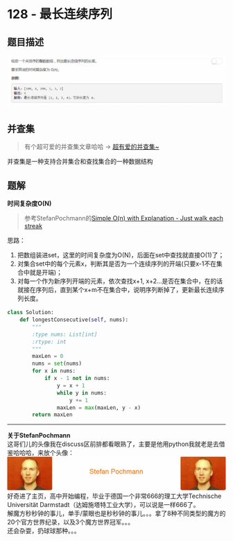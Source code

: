 # 128 - 最长连续序列

## 题目描述
![problem](images/128.png)

## 并查集
>有个超可爱的并查集文章哈哈 -> [超有爱的并查集~](https://blog.csdn.net/niushuai666/article/details/6662911)

并查集是一种支持合并集合和查找集合的一种数据结构

## 题解
**时间复杂度O(N)**
>参考StefanPochmann的[Simple O(n) with Explanation - Just walk each streak](https://leetcode.com/problems/longest-consecutive-sequence/discuss/41057/Simple-O(n)-with-Explanation-Just-walk-each-streak)

思路：  
1. 把数组装进set，这里的时间复杂度为O(N)，后面在set中查找就直接O(1)了；
2. 对集合set中的每个元素x，判断其是否为一个连续序列的开端(只要x-1不在集合中就是开端)；
3. 对每一个作为新序列开端的元素，依次查找x+1, x+2...是否在集合中，在的话就接在序列后，直到某个x+m不在集合中，说明序列断掉了，更新最长连续序列长度。

```python
class Solution:
    def longestConsecutive(self, nums):
        """
        :type nums: List[int]
        :rtype: int
        """
        maxLen = 0
        nums = set(nums)
        for x in nums:
            if x - 1 not in nums:
                y = x + 1
                while y in nums:
                    y += 1
                maxLen = max(maxLen, y - x)
        return maxLen
```

<hr>

**关于StefanPochmann**  
这哥们儿的头像我在discuss区前排都看眼熟了，主要是他用python我就老是去借鉴哈哈哈，来放个头像：  
![sp](images/sp.png)
好奇进了主页，高中开始编程，毕业于德国一个非常666的理工大学Technische Universität Darmstadt（达姆施塔特工业大学），可以说是一样666了。  
解魔方秒秒钟的事儿，单手/蒙眼也是秒秒钟的事儿。。。拿了8种不同类型的魔方的20个官方世界纪录，以及3个魔方世界冠军。。。  
还会杂耍，扔球球那种。。。
